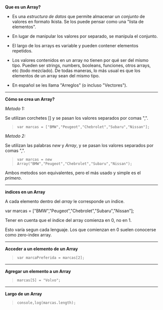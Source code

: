 **Que es un Array?**


- Es una *estructura de datos* que permite almacenar un *conjunto* de valores en formato lkista. Se los puede pensar como una "lista de elementos".

- En lugar de manipular los valores por separado, se manipula el conjunto.

- El largo de los arrays es variable y pueden contener elementos repetidos.

- Los valores contenidos en un array no tienen por qué ser del mismo tipo.
Pueden ser strings, numbers, booleans, funciones, otros arrays, etc (todo mezclado).
De todas maneras, lo más usual es que los elementos de un array sean del mismo tipo.

- En español se les llama "Arreglos" (o incluso "Vectores").

-----------------------------------------------------------
**Cómo se crea un Array?**

*Metodo 1:*

Se utilizan corchetes [] y se pasan los valores separados por comas ",".

> ``var marcas = ["BMW","Peugeot","Chebrolet","Subaru","Nissan"];`` 

*Metodo 2:*

Se utilizan las palabras *new* y *Array*, y se pasan los valores separados por comas ",".

> ``var marcas = new Array("BMW","Peugeot","Chebrolet","Subaru","Nissan");``

Ambos metodos son equivalentes, pero el más usado y simple es el *primero*.

-----------------------------------------------------------
**indices en un Array**

A cada elemento dentro del *array* le corresponde un índice.

var marcas = ["BMW","Peugeot","Chebrolet","Subaru","Nissan"];

Tener en cuenta que el índice del array comienza en 0, no en 1.

Esto varía segun cada lenguaje. Los que comienzan en 0 suelen conocerse como zero-index array.

-----------------------------------------------------------
**Acceder a un elemento de un Array**

> ``var marcaPreferida = marcas[2];``

-----------------------------------------------------------
**Agregar un elemento a un Array**

> ``marcas[5] = "Volvo";``

-----------------------------------------------------------
**Largo de un Array**

> ``console,log(marcas.length);``












